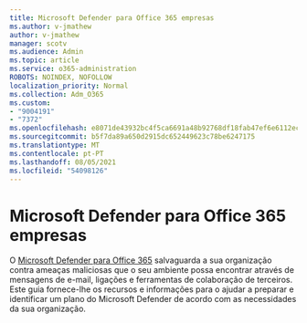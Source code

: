 ```yaml
---
title: Microsoft Defender para Office 365 empresas
ms.author: v-jmathew
author: v-jmathew
manager: scotv
ms.audience: Admin
ms.topic: article
ms.service: o365-administration
ROBOTS: NOINDEX, NOFOLLOW
localization_priority: Normal
ms.collection: Adm_O365
ms.custom:
- "9004191"
- "7372"
ms.openlocfilehash: e8071de43932bc4f5ca6691a48b92768df18fab47ef6e6112ecc8604678b6408
ms.sourcegitcommit: b5f7da89a650d2915dc652449623c78be6247175
ms.translationtype: MT
ms.contentlocale: pt-PT
ms.lasthandoff: 08/05/2021
ms.locfileid: "54098126"
---
```

# <a name="microsoft-defender-for-office-365-advisor"></a>Microsoft Defender para Office 365 empresas

O [Microsoft Defender para Office 365](https://go.microsoft.com/fwlink/?linkid=2146614) salvaguarda a sua organização contra ameaças maliciosas que o seu ambiente possa encontrar através de mensagens de e-mail, ligações e ferramentas de colaboração de terceiros. Este guia fornece-lhe os recursos e informações para o ajudar a preparar e identificar um plano do Microsoft Defender de acordo com as necessidades da sua organização.
